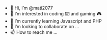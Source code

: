 - 👋 Hi, I’m @mati2077
- 👀 I’m interested in coding ⌨️ and gaming 🎮
- 🌱 I’m currently learning Javascript and PHP
- 💞️ I’m looking to collaborate on ...
- 📫 How to reach me ...

<!---
mati2077/mati2077 is a ✨ special ✨ repository because its `README.md` (this file) appears on your GitHub profile.
You can click the Preview link to take a look at your changes.
--->
